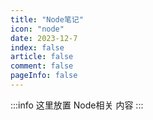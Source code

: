 ```yaml
---
title: "Node笔记"
icon: "node"
date: 2023-12-7
index: false
article: false
comment: false
pageInfo: false
---
```

:::info
这里放置 Node相关 内容
:::

<AutoCatalog />